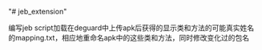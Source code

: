 "# jeb_extension" 

编写jeb script加载在deguard中上传apk后获得的显示类和方法的可能真实姓名的mapping.txt，相应地重命名apk中的这些类和方法，同时修改变化过的包名
